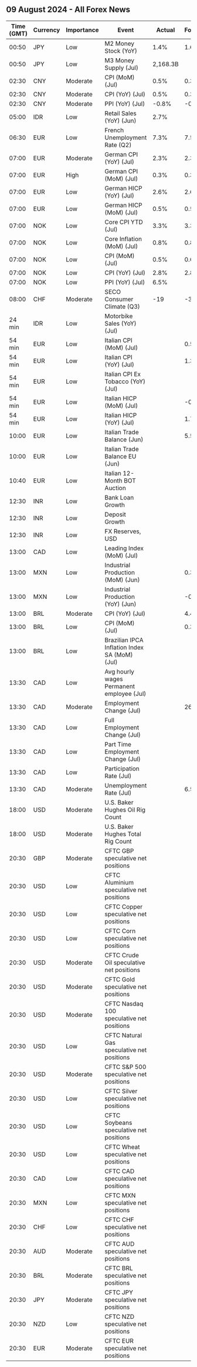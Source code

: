 ## 09 August 2024 - All Forex News

| Time (GMT) | Currency | Importance | Event | Actual | Forecast | Previous |
|------|----------|------------|-------|--------|----------|----------|
| 00:50 | JPY | Low | M2 Money Stock (YoY) | 1.4% | 1.6% | 1.5% |
| 00:50 | JPY | Low | M3 Money Supply (Jul) | 2,168.3B |  | 2,167.7B |
| 02:30 | CNY | Moderate | CPI (MoM) (Jul) | 0.5% | 0.3% | -0.2% |
| 02:30 | CNY | Moderate | CPI (YoY) (Jul) | 0.5% | 0.3% | 0.2% |
| 02:30 | CNY | Moderate | PPI (YoY) (Jul) | -0.8% | -0.9% | -0.8% |
| 05:00 | IDR | Low | Retail Sales (YoY) (Jun) | 2.7% |  | 2.1% |
| 06:30 | EUR | Low | French Unemployment Rate (Q2) | 7.3% | 7.5% | 7.5% |
| 07:00 | EUR | Moderate | German CPI (YoY) (Jul) | 2.3% | 2.3% | 2.2% |
| 07:00 | EUR | High | German CPI (MoM) (Jul) | 0.3% | 0.3% | 0.1% |
| 07:00 | EUR | Low | German HICP (YoY) (Jul) | 2.6% | 2.6% | 2.5% |
| 07:00 | EUR | Low | German HICP (MoM) (Jul) | 0.5% | 0.5% | 0.2% |
| 07:00 | NOK | Low | Core CPI YTD (Jul) | 3.3% | 3.3% | 3.4% |
| 07:00 | NOK | Low | Core Inflation (MoM) (Jul) | 0.8% | 0.8% | 0.2% |
| 07:00 | NOK | Low | CPI (MoM) (Jul) | 0.5% | 0.6% | 0.2% |
| 07:00 | NOK | Low | CPI (YoY) (Jul) | 2.8% | 2.8% | 2.6% |
| 07:00 | NOK | Low | PPI (YoY) (Jul) | 6.5% |  | 3.4% |
| 08:00 | CHF | Moderate | SECO Consumer Climate (Q3) | -19 | -36 | -24 |
| 24 min | IDR | Low | Motorbike Sales (YoY) (Jul) |  |  | 3.50% |
| 54 min | EUR | Low | Italian CPI (MoM) (Jul) |  | 0.5% | 0.1% |
| 54 min | EUR | Low | Italian CPI (YoY) (Jul) |  | 1.3% | 0.8% |
| 54 min | EUR | Low | Italian CPI Ex Tobacco (YoY) (Jul) |  |  | 0.8% |
| 54 min | EUR | Low | Italian HICP (MoM) (Jul) |  | -0.8% | 0.2% |
| 54 min | EUR | Low | Italian HICP (YoY) (Jul) |  | 1.7% | 0.9% |
| 10:00 | EUR | Low | Italian Trade Balance (Jun) |  | 5.550B | 6.430B |
| 10:00 | EUR | Low | Italian Trade Balance EU (Jun) |  |  | 0.52B |
| 10:40 | EUR | Low | Italian 12-Month BOT Auction |  |  | 3.483% |
| 12:30 | INR | Low | Bank Loan Growth |  |  | 14.0% |
| 12:30 | INR | Low | Deposit Growth |  |  | 11.3% |
| 12:30 | INR | Low | FX Reserves, USD |  |  | 667.39B |
| 13:00 | CAD | Low | Leading Index (MoM) (Jul) |  |  | 0.15% |
| 13:00 | MXN | Low | Industrial Production (MoM) (Jun) |  | 0.3% | 0.7% |
| 13:00 | MXN | Low | Industrial Production (YoY) (Jun) |  | -0.1% | 1.0% |
| 13:00 | BRL | Moderate | CPI (YoY) (Jul) |  | 4.47% | 4.23% |
| 13:00 | BRL | Low | CPI (MoM) (Jul) |  | 0.35% | 0.21% |
| 13:00 | BRL | Low | Brazilian IPCA Inflation Index SA (MoM) (Jul) |  |  | 0.28% |
| 13:30 | CAD | Low | Avg hourly wages Permanent employee (Jul) |  |  | 5.6% |
| 13:30 | CAD | Moderate | Employment Change (Jul) |  | 26.9K | -1.4K |
| 13:30 | CAD | Low | Full Employment Change (Jul) |  |  | -3.4K |
| 13:30 | CAD | Low | Part Time Employment Change (Jul) |  |  | 1.9K |
| 13:30 | CAD | Low | Participation Rate (Jul) |  |  | 65.3% |
| 13:30 | CAD | Moderate | Unemployment Rate (Jul) |  | 6.5% | 6.4% |
| 18:00 | USD | Moderate | U.S. Baker Hughes Oil Rig Count |  |  | 482 |
| 18:00 | USD | Moderate | U.S. Baker Hughes Total Rig Count |  |  | 586 |
| 20:30 | GBP | Moderate | CFTC GBP speculative net positions |  |  | 111.5K |
| 20:30 | USD | Low | CFTC Aluminium speculative net positions |  |  | 2.4K |
| 20:30 | USD | Low | CFTC Copper speculative net positions |  |  | 24.5K |
| 20:30 | USD | Low | CFTC Corn speculative net positions |  |  | -212.4K |
| 20:30 | USD | Moderate | CFTC Crude Oil speculative net positions |  |  | 245.5K |
| 20:30 | USD | Moderate | CFTC Gold speculative net positions |  |  | 246.6K |
| 20:30 | USD | Moderate | CFTC Nasdaq 100 speculative net positions |  |  | 2.4K |
| 20:30 | USD | Low | CFTC Natural Gas speculative net positions |  |  | -83.1K |
| 20:30 | USD | Moderate | CFTC S&P 500 speculative net positions |  |  | 12.0K |
| 20:30 | USD | Low | CFTC Silver speculative net positions |  |  | 49.1K |
| 20:30 | USD | Low | CFTC Soybeans speculative net positions |  |  | -167.9K |
| 20:30 | USD | Low | CFTC Wheat speculative net positions |  |  | -43.3K |
| 20:30 | CAD | Low | CFTC CAD speculative net positions |  |  | -196.3K |
| 20:30 | MXN | Low | CFTC MXN speculative net positions |  |  | 67.7K |
| 20:30 | CHF | Low | CFTC CHF speculative net positions |  |  | -34.5K |
| 20:30 | AUD | Moderate | CFTC AUD speculative net positions |  |  | -31.4K |
| 20:30 | BRL | Moderate | CFTC BRL speculative net positions |  |  | -41.2K |
| 20:30 | JPY | Moderate | CFTC JPY speculative net positions |  |  | -73.5K |
| 20:30 | NZD | Low | CFTC NZD speculative net positions |  |  | -11.4K |
| 20:30 | EUR | Moderate | CFTC EUR speculative net positions |  |  | 17.8K |
